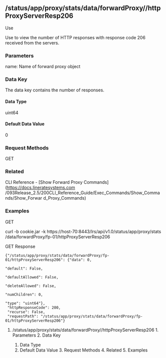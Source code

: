 ## /status/app/proxy/stats/data/forwardProxy/<name>/httpProxyServerResp206

Use

Use to view the number of HTTP responses with response code 206 received from
the servers.

### Parameters

name: Name of forward proxy object

### Data Key

The data key contains the number of responses.

#### Data Type

uint64

#### Default Data Value

0

### Request Methods

GET

### Related

CLI Reference - [Show Forward Proxy Commands](https://docs.lineratesystems.com
/093Release_2.5/200CLI_Reference_Guide/Exec_Commands/Show_Commands/Show_Forwar
d_Proxy_Commands)

### Examples

GET

curl -b cookie.jar -k https://host-70:8443/lrs/api/v1.0/status/app/proxy/stats
/data/forwardProxy/fp-01/httpProxyServerResp206

GET Response

    
    {"/status/app/proxy/stats/data/forwardProxy/fp-01/httpProxyServerResp206": {"data": 0,
                                                                                 "default": False,
                                                                                 "defaultAllowed": False,
                                                                                 "deleteAllowed": False,
                                                                                 "numChildren": 0,
                                                                                 "type": "uint64"},
     "httpResponseCode": 200,
     "recurse": False,
     "requestPath": "/status/app/proxy/stats/data/forwardProxy/fp-01/httpProxyServerResp206"}
    

  1. /status/app/proxy/stats/data/forwardProxy/<name>/httpProxyServerResp206
    1. Parameters
    2. Data Key
      1. Data Type
      2. Default Data Value
    3. Request Methods
    4. Related
    5. Examples

